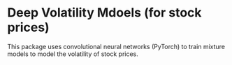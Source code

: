 # Deep Volatility Mdoels (for stock prices)

This package uses convolutional neural networks (PyTorch) to train mixture models to model
the volatility of stock prices.
